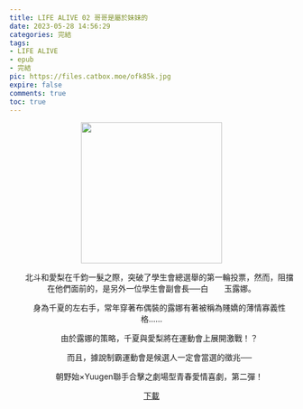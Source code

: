 ```yaml
---
title: LIFE ALIVE 02 哥哥是屬於妹妹的
date: 2023-05-28 14:56:29
categories: 完結
tags:
- LIFE ALIVE
- epub
- 完結
pic: https://files.catbox.moe/ofk85k.jpg
expire: false
comments: true
toc: true
---
```


<div style="text-align:center" class="kratos-post-content">

<img width="250px" src="https://files.catbox.moe/ofk85k.jpg">

<p>
　　北斗和愛梨在千鈞一髮之際，突破了學生會總選舉的第一輪投票，然而，阻擋在他們面前的，是另外一位學生會副會長──白　　玉露娜。

　　身為千夏的左右手，常年穿著布偶裝的露娜有著被稱為賤嬌的薄情寡義性格……

　　由於露娜的策略，千夏與愛梨將在運動會上展開激戰！？

　　而且，據說制霸運動會是候選人一定會當選的徵兆──

　　朝野始×Yuugen聯手合擊之劇場型青春愛情喜劇，第二彈！
</p>

<p>
<a href="https://epubdatabase.azurewebsites.net/EBOOKS/EPUB/完結/Life Alive！/Life Alive！與你開始的學園總選舉2 哥哥是妹妹的.epub?download=1">下載</a>
</p>

</div>